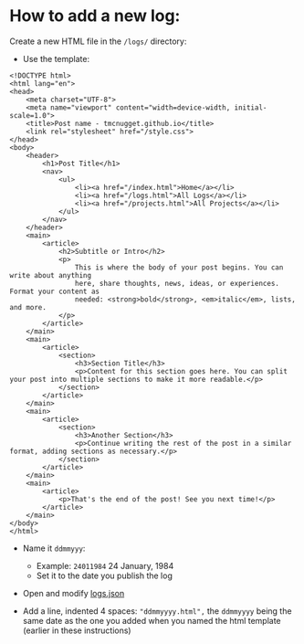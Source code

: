 # How to add a new log:

 Create a new HTML file in the ```/logs/``` directory:

 - Use the template:

```
<!DOCTYPE html>
<html lang="en">
<head>
    <meta charset="UTF-8">
    <meta name="viewport" content="width=device-width, initial-scale=1.0">
    <title>Post name - tmcnugget.github.io</title>
    <link rel="stylesheet" href="/style.css">
</head>
<body>
    <header>
        <h1>Post Title</h1>
        <nav>
            <ul>
                <li><a href="/index.html">Home</a></li>
                <li><a href="/logs.html">All Logs</a></li>
                <li><a href="/projects.html">All Projects</a></li>
            </ul>
        </nav>
    </header>
    <main>
        <article>
            <h2>Subtitle or Intro</h2>
            <p>
                This is where the body of your post begins. You can write about anything
                here, share thoughts, news, ideas, or experiences. Format your content as
                needed: <strong>bold</strong>, <em>italic</em>, lists, and more.
            </p>
        </article>
    </main>
    <main>
        <article>
            <section>
                <h3>Section Title</h3>
                <p>Content for this section goes here. You can split your post into multiple sections to make it more readable.</p>
            </section>
        </article>
    </main>
    <main>
        <article>
            <section>
                <h3>Another Section</h3>
                <p>Continue writing the rest of the post in a similar format, adding sections as necessary.</p>
            </section>
        </article>
    </main>
    <main>
        <article>
            <p>That's the end of the post! See you next time!</p>
        </article>
    </main>
</body>
</html>
```

 - Name it ```ddmmyyy```:
     - Example: ```24011984``` 24 January, 1984
     - Set it to the date you publish the log

 - Open and modify [logs.json](/assets/logs/logs.json)
 - Add a line, indented 4 spaces: ```"ddmmyyyy.html",``` the ```ddmmyyyy``` being the same date as the one you added when you named the html template (earlier in these instructions)

